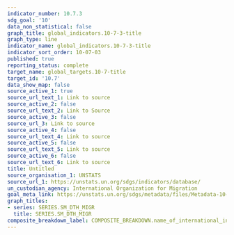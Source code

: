 ```yaml
---
indicator_number: 10.7.3
sdg_goal: '10'
data_non_statistical: false
graph_title: global_indicators.10-7-3-title
graph_type: line
indicator_name: global_indicators.10-7-3-title
indicator_sort_order: 10-07-03
published: true
reporting_status: complete
target_name: global_targets.10-7-title
target_id: '10.7'
data_show_map: false
source_active_1: true
source_url_text_1: Link to source
source_active_2: false
source_url_text_2: Link to Source
source_active_3: false
source_url_3: Link to source
source_active_4: false
source_url_text_4: Link to source
source_active_5: false
source_url_text_5: Link to source
source_active_6: false
source_url_text_6: Link to source
title: Untitled
source_organisation_1: UNSTATS
source_url_1: https://unstats.un.org/sdgs/indicators/database/
un_custodian_agency: International Organization for Migration
goal_meta_link: https://unstats.un.org/sdgs/metadata/files/Metadata-10-07-03.pdf
graph_titles:
- series: SERIES.SM_DTH_MIGR
  title: SERIES.SM_DTH_MIGR
composite_breakdown_label: COMPOSITE_BREAKDOWN.name_of_international_institution
---
```

